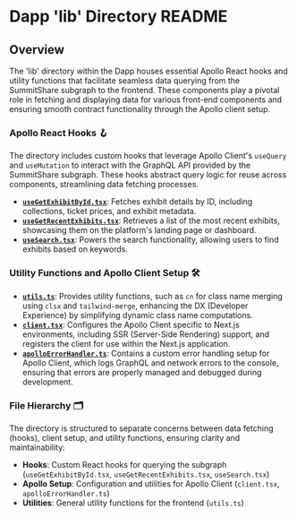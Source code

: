 # Dapp 'lib' Directory README

## Overview

The 'lib' directory within the Dapp houses essential Apollo React hooks and utility functions that facilitate seamless data querying from the SummitShare subgraph to the frontend. These components play a pivotal role in fetching and displaying data for various front-end components and ensuring smooth contract functionality through the Apollo client setup.

### Apollo React Hooks 🪝

The directory includes custom hooks that leverage Apollo Client's `useQuery` and `useMutation` to interact with the GraphQL API provided by the SummitShare subgraph. These hooks abstract query logic for reuse across components, streamlining data fetching processes.

- [**`useGetExhibitById.tsx`**](https://github.com/bicos-io01/Revenue-Sharing-Source/blob/Central/packages/dapp/src/lib/useGetExhibitById.tsx): Fetches exhibit details by ID, including collections, ticket prices, and exhibit metadata.
- [**`useGetRecentExhibits.tsx`**](https://github.com/bicos-io01/Revenue-Sharing-Source/blob/Central/packages/dapp/src/lib/useGetRecentExhibits.tsx): Retrieves a list of the most recent exhibits, showcasing them on the platform's landing page or dashboard.
- [**`useSearch.tsx`**](https://github.com/bicos-io01/Revenue-Sharing-Source/blob/Central/packages/dapp/src/lib/useSearch.tsx): Powers the search functionality, allowing users to find exhibits based on keywords.

### Utility Functions and Apollo Client Setup 🛠️

- [**`utils.ts`**](https://github.com/bicos-io01/Revenue-Sharing-Source/blob/Central/packages/dapp/src/lib/utils.ts): Provides utility functions, such as `cn` for class name merging using `clsx` and `tailwind-merge`, enhancing the DX (Developer Experience) by simplifying dynamic class name computations.
- [**`client.tsx`**](https://github.com/bicos-io01/Revenue-Sharing-Source/blob/Central/packages/dapp/src/lib/client.tsx): Configures the Apollo Client specific to Next.js environments, including SSR (Server-Side Rendering) support, and registers the client for use within the Next.js application.
- [**`apolloErrorHandler.ts`**](https://github.com/bicos-io01/Revenue-Sharing-Source/blob/Central/packages/dapp/src/lib/apolloErrorHandler.ts): Contains a custom error handling setup for Apollo Client, which logs GraphQL and network errors to the console, ensuring that errors are properly managed and debugged during development.

### File Hierarchy 🗂️

The directory is structured to separate concerns between data fetching (hooks), client setup, and utility functions, ensuring clarity and maintainability:

- **Hooks**: Custom React hooks for querying the subgraph (`useGetExhibitById.tsx`, `useGetRecentExhibits.tsx`, `useSearch.tsx`)
- **Apollo Setup**: Configuration and utilities for Apollo Client (`client.tsx`, `apolloErrorHandler.ts`)
- **Utilities**: General utility functions for the frontend (`utils.ts`)
